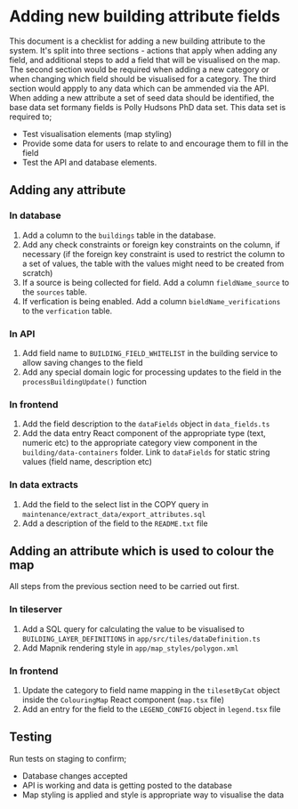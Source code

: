 # Adding new building attribute fields

This document is a checklist for adding a new building attribute to the system. It's split into three sections - actions that apply when adding any field, and additional steps to add a field that will be visualised on the map.
The second section would be required when adding a new category or when changing which field should be visualised for a category.
The third section would appply to any data which can be ammended via the API. 
When adding a new attribute a set of seed data should be identified, the base data set formany fields is Polly Hudsons PhD data set. This data set is required to;
- Test visualisation elements (map styling)
- Provide some data for users to relate to and encourage them to fill in the field
- Test the API and database elements.


## Adding any attribute

### In database
1. Add a column to the `buildings` table in the database.
2. Add any check constraints or foreign key constraints on the column, if necessary (if the foreign key constraint is used to restrict the column to a set of values, the table with the values might need to be created from scratch)
3. If a source is being collected for field. Add a column `fieldName_source` to the `sources` table. 
4. If verfication is being enabled. Add a column `bieldName_verifications` to the `verfication` table.


### In API
1. Add field name to `BUILDING_FIELD_WHITELIST` in the building service to allow saving changes to the field
2. Add any special domain logic for processing updates to the field in the `processBuildingUpdate()` function

### In frontend
1. Add the field description to the `dataFields` object in `data_fields.ts`
2. Add the data entry React component of the appropriate type (text, numeric etc) to the appropriate category view component in the `building/data-containers` folder. Link to `dataFields` for static string values (field name, description etc)


### In data extracts
1. Add the field to the select list in the COPY query in `maintenance/extract_data/export_attributes.sql` 
2. Add a description of the field to the `README.txt` file

## Adding an attribute which is used to colour the map

All steps from the previous section need to be carried out first.

### In tileserver
1. Add a SQL query for calculating the value to be visualised to `BUILDING_LAYER_DEFINITIONS` in `app/src/tiles/dataDefinition.ts`
2. Add Mapnik rendering style in `app/map_styles/polygon.xml`

### In frontend
1. Update the category to field name mapping in the `tilesetByCat` object inside the `ColouringMap` React component (`map.tsx` file)
2. Add an entry for the field to the `LEGEND_CONFIG` object in `legend.tsx` file


## Testing 

Run tests on staging to confirm;
- Database changes accepted
- API is working and data is getting posted to the database
- Map styling is applied and style is appropriate way to visualise the data
